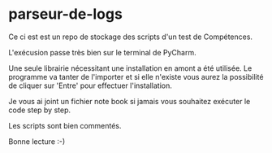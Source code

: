 # parseur-de-logs
Ce ci est est un repo de stockage des scripts d'un test de Compétences.

L'exécusion passe très bien sur le terminal de PyCharm.

Une seule librairie nécessitant une installation en amont a été utilisée. Le programme va tanter de l'importer et si elle n'existe vous aurez la possibilité de cliquer sur 'Entre' pour effectuer l'installation.

Je vous ai joint un fichier note book si jamais vous souhaitez exécuter le code step by step.

Les scripts sont bien commentés.

Bonne lecture :-)

